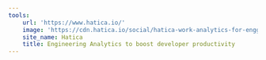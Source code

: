 ```yaml
---
tools:
    url: 'https://www.hatica.io/'
    image: 'https://cdn.hatica.io/social/hatica-work-analytics-for-engg-teams.png'
    site_name: Hatica
    title: Engineering Analytics to boost developer productivity
---
```


